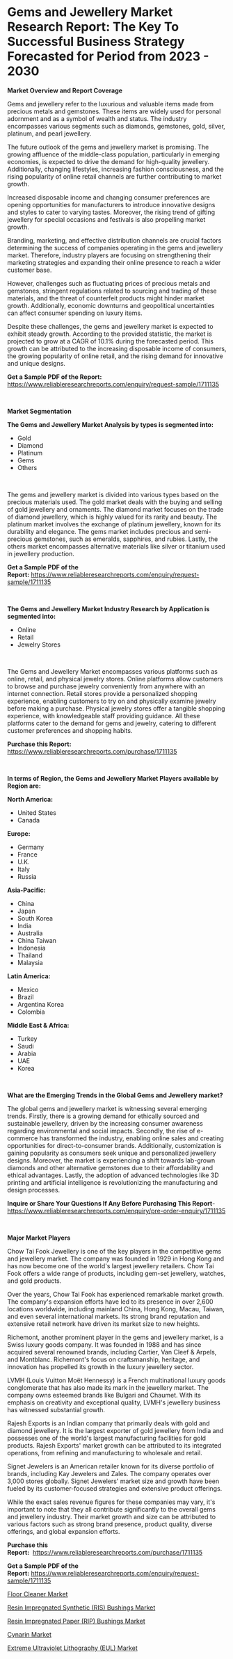 <p><h1>Gems and Jewellery Market Research Report: The Key To Successful Business Strategy Forecasted for Period from 2023 - 2030</h1></p><p><strong>Market Overview and Report Coverage</strong></p>
<p><p>Gems and jewellery refer to the luxurious and valuable items made from precious metals and gemstones. These items are widely used for personal adornment and as a symbol of wealth and status. The industry encompasses various segments such as diamonds, gemstones, gold, silver, platinum, and pearl jewellery.</p><p>The future outlook of the gems and jewellery market is promising. The growing affluence of the middle-class population, particularly in emerging economies, is expected to drive the demand for high-quality jewellery. Additionally, changing lifestyles, increasing fashion consciousness, and the rising popularity of online retail channels are further contributing to market growth.</p><p>Increased disposable income and changing consumer preferences are opening opportunities for manufacturers to introduce innovative designs and styles to cater to varying tastes. Moreover, the rising trend of gifting jewellery for special occasions and festivals is also propelling market growth.</p><p>Branding, marketing, and effective distribution channels are crucial factors determining the success of companies operating in the gems and jewellery market. Therefore, industry players are focusing on strengthening their marketing strategies and expanding their online presence to reach a wider customer base.</p><p>However, challenges such as fluctuating prices of precious metals and gemstones, stringent regulations related to sourcing and trading of these materials, and the threat of counterfeit products might hinder market growth. Additionally, economic downturns and geopolitical uncertainties can affect consumer spending on luxury items.</p><p>Despite these challenges, the gems and jewellery market is expected to exhibit steady growth. According to the provided statistic, the market is projected to grow at a CAGR of 10.1% during the forecasted period. This growth can be attributed to the increasing disposable income of consumers, the growing popularity of online retail, and the rising demand for innovative and unique designs.</p></p>
<p><strong>Get a Sample PDF of the Report:</strong> <a href="https://www.reliableresearchreports.com/enquiry/request-sample/1711135">https://www.reliableresearchreports.com/enquiry/request-sample/1711135</a></p>
<p>&nbsp;</p>
<p><strong>Market Segmentation</strong></p>
<p><strong>The Gems and Jewellery Market Analysis by types is segmented into:</strong></p>
<p><ul><li>Gold</li><li>Diamond</li><li>Platinum</li><li>Gems</li><li>Others</li></ul></p>
<p>&nbsp;</p>
<p><p>The gems and jewellery market is divided into various types based on the precious materials used. The gold market deals with the buying and selling of gold jewellery and ornaments. The diamond market focuses on the trade of diamond jewellery, which is highly valued for its rarity and beauty. The platinum market involves the exchange of platinum jewellery, known for its durability and elegance. The gems market includes precious and semi-precious gemstones, such as emeralds, sapphires, and rubies. Lastly, the others market encompasses alternative materials like silver or titanium used in jewellery production.</p></p>
<p><strong>Get a Sample PDF of the Report:</strong>&nbsp;<a href="https://www.reliableresearchreports.com/enquiry/request-sample/1711135">https://www.reliableresearchreports.com/enquiry/request-sample/1711135</a></p>
<p>&nbsp;</p>
<p><strong>The Gems and Jewellery Market Industry Research by Application is segmented into:</strong></p>
<p><ul><li>Online</li><li>Retail</li><li>Jewelry Stores</li></ul></p>
<p>&nbsp;</p>
<p><p>The Gems and Jewellery Market encompasses various platforms such as online, retail, and physical jewelry stores. Online platforms allow customers to browse and purchase jewelry conveniently from anywhere with an internet connection. Retail stores provide a personalized shopping experience, enabling customers to try on and physically examine jewelry before making a purchase. Physical jewelry stores offer a tangible shopping experience, with knowledgeable staff providing guidance. All these platforms cater to the demand for gems and jewelry, catering to different customer preferences and shopping habits.</p></p>
<p><strong>Purchase this Report:</strong>&nbsp; <a href="https://www.reliableresearchreports.com/purchase/1711135">https://www.reliableresearchreports.com/purchase/1711135</a></p>
<p>&nbsp;</p>
<p><strong>In terms of Region, the Gems and Jewellery Market Players available by Region are:</strong></p>
<p>
    <p> <strong> North America: </strong>
        <ul>
            <li>United States</li>
            <li>Canada</li>
        </ul>
        </p> 
    <p> <strong> Europe: </strong>
        <ul>
            <li>Germany</li>
            <li>France</li>
            <li>U.K.</li>
            <li>Italy</li>
            <li>Russia</li>
        </ul>
        </p> 
    <p> <strong> Asia-Pacific: </strong>
        <ul>
            <li>China</li>
            <li>Japan</li>
            <li>South Korea</li>
            <li>India</li>
            <li>Australia</li>
            <li>China Taiwan</li>
            <li>Indonesia</li>
            <li>Thailand</li>
            <li>Malaysia</li>
        </ul>
        </p> 
    <p> <strong> Latin America: </strong>
        <ul>
            <li>Mexico</li>
            <li>Brazil</li>
            <li>Argentina Korea</li>
            <li>Colombia</li>
        </ul>
        </p> 
    <p> <strong> Middle East & Africa: </strong>
        <ul>
            <li>Turkey</li>
            <li>Saudi</li>
            <li>Arabia</li>
            <li>UAE</li>
            <li>Korea</li>
        </ul>
    </p>
    </p>
<p>&nbsp;</p>
<p><strong>What are the Emerging Trends in the Global Gems and Jewellery market?</strong></p>
<p><p>The global gems and jewellery market is witnessing several emerging trends. Firstly, there is a growing demand for ethically sourced and sustainable jewellery, driven by the increasing consumer awareness regarding environmental and social impacts. Secondly, the rise of e-commerce has transformed the industry, enabling online sales and creating opportunities for direct-to-consumer brands. Additionally, customization is gaining popularity as consumers seek unique and personalized jewellery designs. Moreover, the market is experiencing a shift towards lab-grown diamonds and other alternative gemstones due to their affordability and ethical advantages. Lastly, the adoption of advanced technologies like 3D printing and artificial intelligence is revolutionizing the manufacturing and design processes.</p></p>
<p><strong>Inquire or Share Your Questions If Any Before Purchasing This Report</strong>- <a href="https://www.reliableresearchreports.com/enquiry/pre-order-enquiry/1711135">https://www.reliableresearchreports.com/enquiry/pre-order-enquiry/1711135</a></p>
<p>&nbsp;</p>
<p><strong>Major Market Players</strong></p>
<p><p>Chow Tai Fook Jewellery is one of the key players in the competitive gems and jewellery market. The company was founded in 1929 in Hong Kong and has now become one of the world's largest jewellery retailers. Chow Tai Fook offers a wide range of products, including gem-set jewellery, watches, and gold products.</p><p>Over the years, Chow Tai Fook has experienced remarkable market growth. The company's expansion efforts have led to its presence in over 2,600 locations worldwide, including mainland China, Hong Kong, Macau, Taiwan, and even several international markets. Its strong brand reputation and extensive retail network have driven its market size to new heights.</p><p>Richemont, another prominent player in the gems and jewellery market, is a Swiss luxury goods company. It was founded in 1988 and has since acquired several renowned brands, including Cartier, Van Cleef & Arpels, and Montblanc. Richemont's focus on craftsmanship, heritage, and innovation has propelled its growth in the luxury jewellery sector.</p><p>LVMH (Louis Vuitton Moët Hennessy) is a French multinational luxury goods conglomerate that has also made its mark in the jewellery market. The company owns esteemed brands like Bulgari and Chaumet. With its emphasis on creativity and exceptional quality, LVMH's jewellery business has witnessed substantial growth.</p><p>Rajesh Exports is an Indian company that primarily deals with gold and diamond jewellery. It is the largest exporter of gold jewellery from India and possesses one of the world's largest manufacturing facilities for gold products. Rajesh Exports' market growth can be attributed to its integrated operations, from refining and manufacturing to wholesale and retail.</p><p>Signet Jewelers is an American retailer known for its diverse portfolio of brands, including Kay Jewelers and Zales. The company operates over 3,000 stores globally. Signet Jewelers' market size and growth have been fueled by its customer-focused strategies and extensive product offerings.</p><p>While the exact sales revenue figures for these companies may vary, it's important to note that they all contribute significantly to the overall gems and jewellery industry. Their market growth and size can be attributed to various factors such as strong brand presence, product quality, diverse offerings, and global expansion efforts.</p></p>
<p><strong>Purchase this Report:</strong>&nbsp;&nbsp;<a href="https://www.reliableresearchreports.com/purchase/1711135">https://www.reliableresearchreports.com/purchase/1711135</a></p>
<p></p>
<p><strong>Get a Sample PDF of the Report:</strong>&nbsp;<a href="https://www.reliableresearchreports.com/enquiry/request-sample/1711135">https://www.reliableresearchreports.com/enquiry/request-sample/1711135</a></p>
<p><p><a href="https://github.com/abbypearson7765/Market-Research-Report-List-1/blob/main/floor-cleaner-market.md">Floor Cleaner Market</a></p><p><a href="https://medium.com/@magaliortiz1955/resin-impregnated-synthetic-ris-bushings-market-focuses-on-market-share-size-and-projected-f8e8951d30c9">Resin Impregnated Synthetic (RIS) Bushings Market</a></p><p><a href="https://medium.com/@lilliandach2023/resin-impregnated-paper-rip-bushings-market-outlook-industry-overview-and-forecast-2023-to-b0c7330062c7">Resin Impregnated Paper (RIP) Bushings Market</a></p><p><a href="https://github.com/grishafomin4852/Market-Research-Report-List-1/blob/main/cynarin-market.md">Cynarin Market</a></p><p><a href="https://medium.com/@sake.use.loan/extreme-ultraviolet-lithography-eul-market-size-reveals-the-best-marketing-channels-in-global-45054eaaaf7b">Extreme Ultraviolet Lithography (EUL) Market</a></p></p>